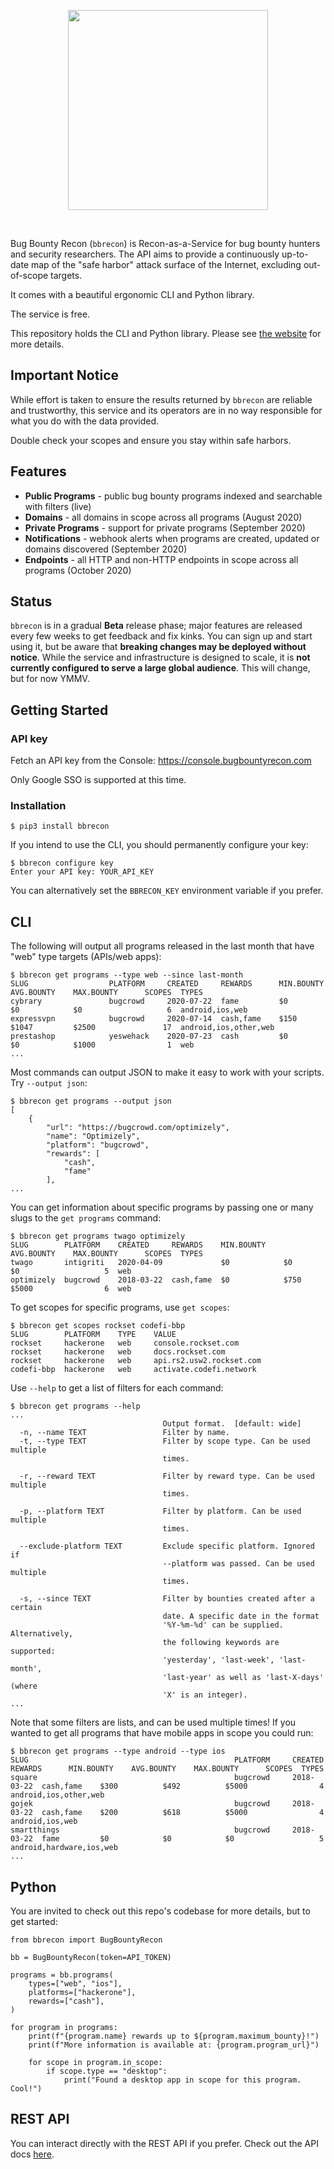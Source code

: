 <dl>
  <p align="center">
    <img width="320px" src="https://raw.githubusercontent.com/serain/bbrecon/master/docs/logo_cropped.png">
  </p>
  <br />
</dl>

Bug Bounty Recon (`bbrecon`) is Recon-as-a-Service for bug bounty hunters and security researchers. The API aims to provide a continuously up-to-date map of the "safe harbor" attack surface of the Internet, excluding out-of-scope targets.

It comes with a beautiful ergonomic CLI and Python library.

The service is free.

This repository holds the CLI and Python library. Please see [the website](https://bugbountyrecon.com/) for more details.

## Important Notice

While effort is taken to ensure the results returned by `bbrecon` are reliable and trustworthy, this service and its operators are in no way responsible for what you do with the data provided.

Double check your scopes and ensure you stay within safe harbors.

## Features

- **Public Programs** - public bug bounty programs indexed and searchable with filters (live)
- **Domains** - all domains in scope across all programs (August 2020)
- **Private Programs** - support for private programs (September 2020)
- **Notifications** - webhook alerts when programs are created, updated or domains discovered (September 2020)
- **Endpoints** - all HTTP and non-HTTP endpoints in scope across all programs (October 2020)

## Status

`bbrecon` is in a gradual **Beta** release phase; major features are released every few weeks to get feedback and fix kinks. You can sign up and start using it, but be aware that **breaking changes may be deployed without notice**. While the service and infrastructure is designed to scale, it is **not currently configured to serve a large global audience**. This will change, but for now YMMV.

## Getting Started

### API key

Fetch an API key from the Console: https://console.bugbountyrecon.com

Only Google SSO is supported at this time.

### Installation

```
$ pip3 install bbrecon
```

If you intend to use the CLI, you should permanently configure your key:

```
$ bbrecon configure key
Enter your API key: YOUR_API_KEY
```

You can alternatively set the `BBRECON_KEY` environment variable if you prefer.

## CLI

The following will output all programs released in the last month that have "web" type targets (APIs/web apps):

```
$ bbrecon get programs --type web --since last-month
SLUG                  PLATFORM     CREATED     REWARDS      MIN.BOUNTY    AVG.BOUNTY    MAX.BOUNTY      SCOPES  TYPES
cybrary               bugcrowd     2020-07-22  fame         $0            $0            $0                   6  android,ios,web
expressvpn            bugcrowd     2020-07-14  cash,fame    $150          $1047         $2500               17  android,ios,other,web
prestashop            yeswehack    2020-07-23  cash         $0            $0            $1000                1  web
...
```

Most commands can output JSON to make it easy to work with your scripts. Try `--output json`:

```
$ bbrecon get programs --output json
[
    {
        "url": "https://bugcrowd.com/optimizely",
        "name": "Optimizely",
        "platform": "bugcrowd",
        "rewards": [
            "cash",
            "fame"
        ],
...
```

You can get information about specific programs by passing one or many slugs to the `get programs` command:

```
$ bbrecon get programs twago optimizely
SLUG        PLATFORM    CREATED     REWARDS    MIN.BOUNTY    AVG.BOUNTY    MAX.BOUNTY      SCOPES  TYPES
twago       intigriti   2020-04-09             $0            $0            $0                   5  web
optimizely  bugcrowd    2018-03-22  cash,fame  $0            $750          $5000                6  web
```

To get scopes for specific programs, use `get scopes`:

```
$ bbrecon get scopes rockset codefi-bbp
SLUG        PLATFORM    TYPE    VALUE
rockset     hackerone   web     console.rockset.com
rockset     hackerone   web     docs.rockset.com
rockset     hackerone   web     api.rs2.usw2.rockset.com
codefi-bbp  hackerone   web     activate.codefi.network
```

Use `--help` to get a list of filters for each command:

```
$ bbrecon get programs --help
...
                                  Output format.  [default: wide]
  -n, --name TEXT                 Filter by name.
  -t, --type TEXT                 Filter by scope type. Can be used multiple
                                  times.

  -r, --reward TEXT               Filter by reward type. Can be used multiple
                                  times.

  -p, --platform TEXT             Filter by platform. Can be used multiple
                                  times.

  --exclude-platform TEXT         Exclude specific platform. Ignored if
                                  --platform was passed. Can be used multiple
                                  times.

  -s, --since TEXT                Filter by bounties created after a certain
                                  date. A specific date in the format
                                  '%Y-%m-%d' can be supplied. Alternatively,
                                  the following keywords are supported:
                                  'yesterday', 'last-week', 'last-month',
                                  'last-year' as well as 'last-X-days' (where
                                  'X' is an integer).
...
```

Note that some filters are lists, and can be used multiple times! If you wanted to get all programs that have mobile apps in scope you could run:

```
$ bbrecon get programs --type android --type ios
SLUG                                              PLATFORM     CREATED     REWARDS      MIN.BOUNTY    AVG.BOUNTY    MAX.BOUNTY      SCOPES  TYPES
square                                            bugcrowd     2018-03-22  cash,fame    $300          $492          $5000                4  android,ios,other,web
gojek                                             bugcrowd     2018-03-22  cash,fame    $200          $618          $5000                4  android,ios,web
smartthings                                       bugcrowd     2018-03-22  fame         $0            $0            $0                   5  android,hardware,ios,web
...
```

## Python

You are invited to check out this repo's codebase for more details, but to get started:

```python3
from bbrecon import BugBountyRecon

bb = BugBountyRecon(token=API_TOKEN)

programs = bb.programs(
    types=["web", "ios"],
    platforms=["hackerone"],
    rewards=["cash"],
)

for program in programs:
    print(f"{program.name} rewards up to ${program.maximum_bounty}!")
    print(f"More information is available at: {program.program_url}")

    for scope in program.in_scope:
        if scope.type == "desktop":
            print("Found a desktop app in scope for this program. Cool!")
```

## REST API

You can interact directly with the REST API if you prefer. Check out the API docs [here](https://docs.bugbountyrecon.com/index.html).
